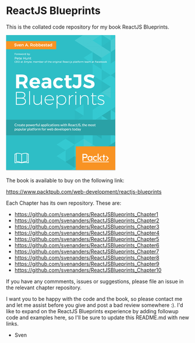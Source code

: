 # ReactJS Blueprints

This is the collated code repository for my book ReactJS Blueprints. 

<img src="9781785886546.png" />

The book is available to buy on the following link:

https://www.packtpub.com/web-development/reactjs-blueprints

Each Chapter has its own repository. These are:

* https://github.com/svenanders/ReactJSBlueprints_Chapter1
* https://github.com/svenanders/ReactJSBlueprints_Chapter2
* https://github.com/svenanders/ReactJSBlueprints_Chapter3
* https://github.com/svenanders/ReactJSBlueprints_Chapter4
* https://github.com/svenanders/ReactJSBlueprints_Chapter5
* https://github.com/svenanders/ReactJSBlueprints_Chapter6
* https://github.com/svenanders/ReactJSBlueprints_Chapter7
* https://github.com/svenanders/ReactJSBlueprints_Chapter8
* https://github.com/svenanders/ReactJSBlueprints_Chapter9
* https://github.com/svenanders/ReactJSBlueprints_Chapter10

If you have any commments, issues or suggestions, please file an issue
in the relevant chapter repository.

I want you to be happy with the code and the book, so please contact me
and let me assist before you give and post a bad review somewhere :). I'd
like to expand on the ReactJS Blueprints experience by adding followup
code and examples here, so I'll be sure to update this README.md with new 
links.

- Sven

